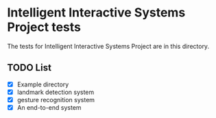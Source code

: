 # Intelligent Interactive Systems Project tests
The tests for Intelligent Interactive Systems Project are in this directory. 

## TODO List
 - [x] Example directory
 - [x] landmark detection system
 - [x] gesture recognition system
 - [x] An end-to-end system